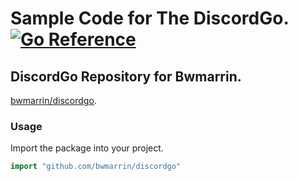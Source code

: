 # Sample Code for The DiscordGo.[![Go Reference](https://pkg.go.dev/badge/github.com/bwmarrin/discordgo.svg)](https://pkg.go.dev/github.com/bwmarrin/discordgo)

## DiscordGo Repository for Bwmarrin.
[bwmarrin/discordgo](https://github.com/bwmarrin/discordgo).

### Usage
Import the package into your project.

```go
import "github.com/bwmarrin/discordgo"
```